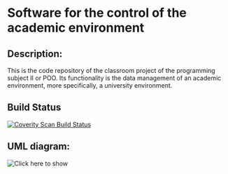 # Software for the control of the academic environment

## Description:
This is the code repository of the classroom project of the programming subject II or POO. Its functionality is the data management of an academic environment, more specifically, a university environment.

## Build Status
<a href="https://scan.coverity.com/projects/cantte-vortal-universitario">
  <img alt="Coverity Scan Build Status"
       src="https://scan.coverity.com/projects/19327/badge.svg"/>
</a>


## UML diagram:
![Click here to show](https://6211dfd8-a-e1e09691-s-sites.googlegroups.com/a/unicesar.edu.co/mi-wiki---carlos/home/DiagramaDeClasesExtendido.jpg?attachauth=ANoY7cros4e-aIRrzCv3JhjFWEj733x5doWu3m1Vuepxm3H5pVJFqJLfI2n4mFaWijeEdlykexNMXZU9AI5I_K7iABjfG5SDmUkI82eaiezX_1j6_Gjn1xhcewioX2DxBNqaFIs-kTsxifg9OS0ILO0umWscCMi_sg0bv9vaD8z-rTWapd_PbDmjUaqpMz0jzyOzfhEUh9dO9OF0sPuYIlcg7eT-3iwoFVjNnos8hEPgGmaLuDgX-Z6le3lFOYUKShBWfJugVxa4&attredirects=0)